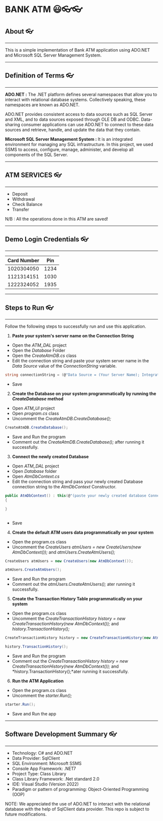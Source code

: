 # BANK ATM 😃👓👓

## About 👓
***

This is a simple implementation of Bank ATM application using ADO.NET and Microsoft SQL Server Management System.
<br/>
***
## Definition of Terms 👓
***
**ADO.NET :**
The .NET platform defines several namespaces that allow you to interact with relational database systems. 
Collectively speaking, these namespaces are known as ADO.NET.

ADO.NET provides consistent access to data sources such as SQL Server and XML, and to data sources exposed through OLE DB and ODBC. Data-sharing consumer applications can use ADO.NET to connect to these data sources and retrieve, handle, and update the data that they contain.

**Microsoft SQL Server Management System :**
It is an integrated environment for managing any SQL infrastructure. In this project, we used SSMS to access, configure, manage, administer, and develop all components of the SQL Server.

***
## ATM SERVICES 👓
***
- Deposit
- Withdrawal
- Check Balance
- Transfer

N/B : All the operations done in this ATM are saved!

***
## Demo Login Credentials 👓
***
| Card Number | Pin |
| ----------- | ----------- |
| 1020304050 | 1234 |
| 1121314151 | 1030 |
| 1222324052 | 1935 |

***
## Steps to Run 👓
***
Follow the following steps to successfully run and use this application.
1. **Paste your system's server name on the Connection String**
- Open the *ATM_DAL* project
- Open the *Database* Folder
- Open the *CreateAtmDB.cs* class
- Edit the connection string and paste your system server name in the *Data Source* value of the *ConnectionString* variable.
```C#
string connectionString = (@"Data Source = (Your Server Name); Integrated Security = True; Connect Timeout = 30; Encrypt=False;TrustServerCertificate=False;ApplicationIntent=ReadWrite;MultiSubnetFailover=False");

```
- Save

2. **Create the Database on your system programmatically by running the *CreateDatabase* method**
- Open *ATM_UI* project
- Open *program.cs* class
- Uncomment the *CreateAtmDB.CreateDatabase();*
```C#
CreateAtmDB.CreateDatabase();
```
- Save and Run the program
- Comment out the *CreateAtmDB.CreateDatabase();* after running it successfully.

3. **Connect the newly created Database**
- Open *ATM_DAL* project
- Open *Database* folder
- Open *AtmDbContext.cs*
- Edit the connection string and pass your newly created Database connection string to the *AtmDbContext* Constructor.
```C#
public AtmDbContext() : this(@"(paste your newly created database Connection String here)")
{

}
        
```
- Save

4. **Create the default ATM users data programmatically on your system**
- Open the program.cs class 
- Uncomment the *CreateUsers atmUsers = new CreateUsers(new AtmDbContext());* and *atmUsers.CreateAtmUsers();*
```C#
CreateUsers atmUsers = new CreateUsers(new AtmDbContext());

atmUsers.CreateAtmUsers();
```
- Save and Run the program
- Comment out the *atmUsers.CreateAtmUsers();* ater running it successfully.

5. **Create the Transaction History Table programmatically on your system**
- Open the program.cs class 
- Uncomment the *CreateTransactionHistory history = new CreateTransactionHistory(new AtmDbContext());* and *history.TransactionHistory();*
```C#
CreateTransactionHistory history = new CreateTransactionHistory(new AtmDbContext());

history.TransactionHistory();
```
- Save and Run the program
- Comment out the *CreateTransactionHistory history = new CreateTransactionHistory(new AtmDbContext());* and *history.TransactionHistory();*ater running it successfully.

6. **Run the ATM Application**
- Open the program.cs class
- Uncomment the *starter.Run();*
```C#
starter.Run();
```
- Save and Run the app
***
## Software Development Summary 👓
***
- Technology: C# and ADO.NET
- Data Provider: SqlClient
- SQL Environment: Microsoft SSMS
- Console App Framework: .NET7
- Project Type: Class Library
- Class Library Framework: .Net standard 2.0
- IDE: Visual Studio (Version 2022)
- Paradigm or pattern of programming: Object-Oriented Programming (OOP)

NOTE: We appreciated the use of ADO.NET to interact with the relational database with the help of SqlClient data provider.
This repo is subject to future modifications.


